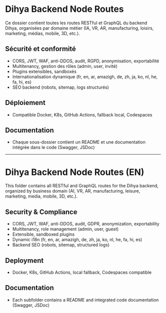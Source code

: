 # Dihya Backend Node Routes

Ce dossier contient toutes les routes RESTful et GraphQL du backend Dihya, organisées par domaine métier (IA, VR, AR, manufacturing, loisirs, marketing, médias, mobile, 3D, etc.).

## Sécurité et conformité
- CORS, JWT, WAF, anti-DDOS, audit, RGPD, anonymisation, exportabilité
- Multitenancy, gestion des rôles (admin, user, invité)
- Plugins extensibles, sandboxés
- Internationalisation dynamique (fr, en, ar, amazigh, de, zh, ja, ko, nl, he, fa, hi, es)
- SEO backend (robots, sitemap, logs structurés)

## Déploiement
- Compatible Docker, K8s, GitHub Actions, fallback local, Codespaces

## Documentation
- Chaque sous-dossier contient un README et une documentation intégrée dans le code (Swagger, JSDoc)

---

# Dihya Backend Node Routes (EN)

This folder contains all RESTful and GraphQL routes for the Dihya backend, organized by business domain (AI, VR, AR, manufacturing, leisure, marketing, media, mobile, 3D, etc.).

## Security & Compliance
- CORS, JWT, WAF, anti-DDOS, audit, GDPR, anonymization, exportability
- Multitenancy, role management (admin, user, guest)
- Extensible, sandboxed plugins
- Dynamic i18n (fr, en, ar, amazigh, de, zh, ja, ko, nl, he, fa, hi, es)
- Backend SEO (robots, sitemap, structured logs)

## Deployment
- Docker, K8s, GitHub Actions, local fallback, Codespaces compatible

## Documentation
- Each subfolder contains a README and integrated code documentation (Swagger, JSDoc)
